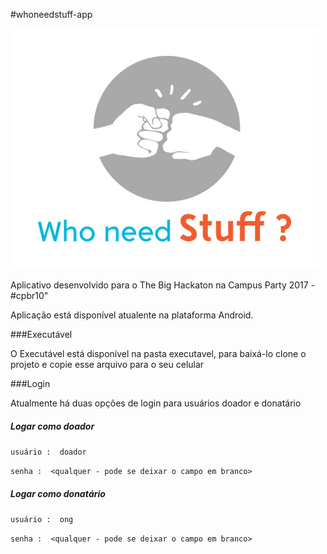 #whoneedstuff-app 

![](logo.jpg)

Aplicativo desenvolvido para o The Big Hackaton na Campus Party 2017 - #cpbr10"

Aplicação está disponível atualente na plataforma Android.


###Executável

O Executável está disponível na pasta executavel, para baixá-lo clone o projeto e copie esse arquivo para o seu celular


###Login

Atualmente há duas opções de login para usuários doador e donatário

##### Logar como doador
`usuário :  doador`

`senha :  <qualquer - pode se deixar o campo em branco>`


##### Logar como donatário
`usuário :  ong`

`senha :  <qualquer - pode se deixar o campo em branco>`



